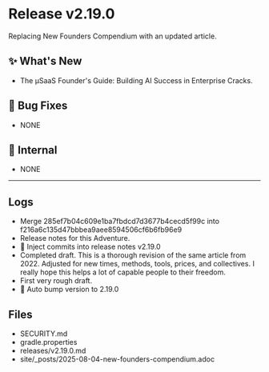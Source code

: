 # Release v2.19.0

Replacing New Founders Compendium with an updated article.

## ✨ What's New

- The µSaaS Founder's Guide: Building AI Success in Enterprise Cracks.

## 🐛 Bug Fixes

- NONE

## 🔬 Internal

- NONE

---

## Logs

- Merge 285ef7b04c609e1ba7fbdcd7d3677b4cecd5f99c into f216a6c135d47bbbea9aee8594506cf6b6fb96e9
- Release notes for this Adventure.
- 📝 Inject commits into release notes v2.19.0
- Completed draft. This is a thorough revision of the same article from 2022. Adjusted for new times, methods, tools, prices, and collectives. I really hope this helps a lot of capable people to their freedom.
- First very rough draft.
- 🔼 Auto bump version to 2.19.0


## Files

- SECURITY.md
- gradle.properties
- releases/v2.19.0.md
- site/_posts/2025-08-04-new-founders-compendium.adoc

